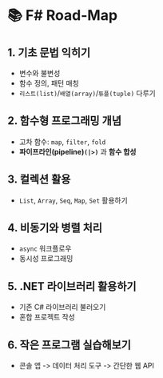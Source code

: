 # 📚 F# Road-Map

## 1. 기초 문법 익히기

- 변수와 불변성
- 함수 정의, 패턴 매칭
- `리스트(list)`/`배열(array)`/`튜플(tuple)` 다루기

## 2. 함수형 프로그래밍 개념

- 고차 함수: `map`, `filter`, `fold`
- **파이프라인(pipeline)`(|>)`** 과 **함수 합성**

## 3. 컬렉션 활용

- `List`, `Array`, `Seq`, `Map`, `Set` 활용하기

## 4. 비동기와 병렬 처리

- `async` 워크플로우
- 동시성 프로그래밍

## 5. .NET 라이브러리 활용하기

- 기존 C# 라이브러리 불러오기
- 혼합 프로젝트 작성

## 6. 작은 프로그램 실습해보기

- 콘솔 앱 -> 데이터 처리 도구 -> 간단한 웹 API
